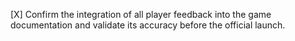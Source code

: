 [X] Confirm the integration of all player feedback into the game documentation and validate its accuracy before the official launch.